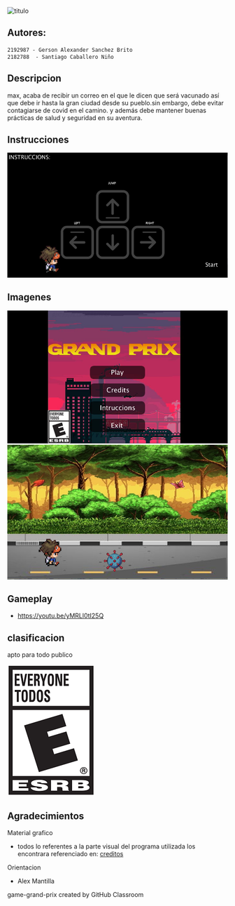 

![titulo](https://user-images.githubusercontent.com/54285794/108218578-c988ef80-7102-11eb-8e64-f80488316640.png)

## Autores:

    2192987 - Gerson Alexander Sanchez Brito
    2182788  - Santiago Caballero Niño

## Descripcion
max, acaba de recibir un correo en el que le dicen que será vacunado así que debe ir hasta la gran ciudad desde su pueblo.sin embargo, debe evitar contagiarse de covid en el camino. y además debe mantener buenas prácticas de salud y seguridad en su aventura. 

## Instrucciones
![](Captura2.JPG)

## Imagenes
![](Captura3.JPG)
![](Captura.png)

## Gameplay
- https://youtu.be/yMRLl0tI25Q

## clasificacion
apto para todo publico


![](game/data/800px-ESRB_2013_Everyone_Spanish_opt%20(1).png)


## Agradecimientos 
Material grafico
- todos lo referentes a la parte visual del programa utilizada los encontrara referenciado en: [creditos](https://github.com/Computer-Programming-I-UIS/game-grand-prix/blob/main/game/data/creditos.txt)

Orientacion
- Alex Mantilla

game-grand-prix created by GitHub Classroom
